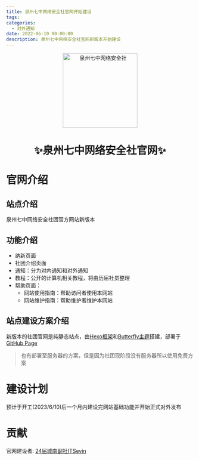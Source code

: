 ```yaml
---
title: 泉州七中网络安全社官网开始建设
tags:
categories: 
  - 对外通知
date: 2022-06-10 00:00:00
description: 泉州七中网络安全社官网新版本开始建设
---
```


<p align="center">
  <a href="https://qzcsclub.github.io"><img src="https://qzcsclub.github.io/img/favicon.png" width="200" height="200" alt="泉州七中网络安全社"></a>
</p>

<div align="center">
    <h1 align="center">✨泉州七中网络安全社官网✨</h1>
</div>

# 官网介绍

## 站点介绍

泉州七中网络安全社团官方网站新版本

## 功能介绍

- 纳新页面
- 社团介绍页面
- 通知：分为对内通知和对外通知
- 教程：公开的计算机相关教程，将由历届社员整理
- 帮助页面：
  - 网站使用指南：帮助访问者使用本网站
  - 网站维护指南：帮助维护者维护本网站

## 站点建设方案介绍

新版本的社团官网是纯静态站点，由[Hexo框架](https://hexo.io/zh-cn/)和[Butterfly主题](https://butterfly.js.org/)搭建，部署于[GitHub Page](https://pages.github.com/)

> 也有部署至服务器的方案，但是因为社团现阶段没有服务器所以使用免费方案

# 建设计划

预计于开工(2023/6/10)后一个月内建设完网站基础功能并开始正式对外发布

# 贡献

官网建设者: [24届城南副社ITSevin](https://github.com/itsevin)